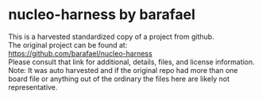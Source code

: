 
# nucleo-harness by barafael  
This is a harvested standardized copy of a project from github.  
The original project can be found at:  
https://github.com/barafael/nucleo-harness  
Please consult that link for additional, details, files, and license information.  
Note: It was auto harvested and if the original repo had more than one board file or anything out of the ordinary the files here are likely not representative.  
    